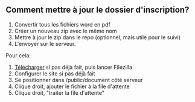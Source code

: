## Comment mettre à jour le dossier d'inscription?

1. Convertir tous les fichiers word en pdf
2. Créer un nouveau zip avec le même nom
3. Mettre à jour le zip dans le repo (optionnel, mais utile pour le suivi)
4. L'envoyer sur le serveur.
 
Pour cela:

1. [Télécharger](https://filezilla-project.org/) si pas déjà fait, puis lancer Filezilla
2. Configurer le site si pas déjà fait
3. Se positionner dans /public/document côté serveur
4. Clique droit, ajouter le fichier à la file d'attente
5. Clique droit, "traiter la file d'attente"